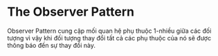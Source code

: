 # The Observer Pattern 
 Observer Pattern cung cập mối quan hệ phụ thuộc 1-nhiều giữa các đối tượng vì vậy khi đối tượng thay đổi tất cả các phụ thuộc của nó sẽ được thông báo đến sự thay đổi này.